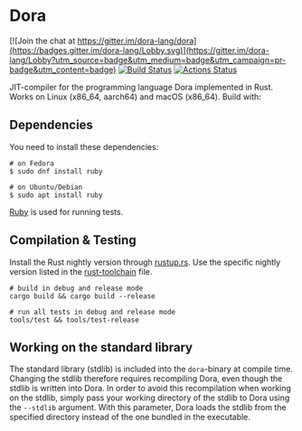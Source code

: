 # Dora

[![Join the chat at https://gitter.im/dora-lang/dora](https://badges.gitter.im/dora-lang/Lobby.svg)](https://gitter.im/dora-lang/Lobby?utm_source=badge&utm_medium=badge&utm_campaign=pr-badge&utm_content=badge) [![Build Status](https://travis-ci.org/dinfuehr/dora.svg?branch=master)](https://travis-ci.org/dinfuehr/dora) [![Actions Status](https://github.com/dinfuehr/dora/workflows/lint-and-test/badge.svg)](https://github.com/dinfuehr/dora/actions)

JIT-compiler for the programming language Dora implemented in Rust.
Works on Linux (x86\_64, aarch64) and macOS (x86\_64).
Build with:

## Dependencies
You need to install these dependencies:

```
# on Fedora
$ sudo dnf install ruby

# on Ubuntu/Debian
$ sudo apt install ruby
```

[Ruby](https://www.ruby-lang.org/) is used for running tests.


## Compilation & Testing
Install the Rust nightly version through [rustup.rs](http://rustup.rs). Use the specific nightly version listed in the [rust-toolchain](https://github.com/dinfuehr/dora/blob/master/rust-toolchain) file.

```
# build in debug and release mode
cargo build && cargo build --release

# run all tests in debug and release mode
tools/test && tools/test-release
```

## Working on the standard library
The standard library (stdlib) is included into the `dora`-binary at compile time.
Changing the stdlib therefore requires recompiling Dora, even though the stdlib is written into Dora.
In order to avoid this recompilation when working on the stdlib, simply pass your working directory of the stdlib to Dora using the `--stdlib` argument.
With this parameter, Dora loads the stdlib from the specified directory instead of the one bundled in the executable.
